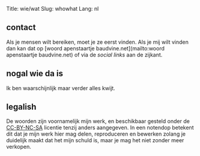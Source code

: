 Title: wie/wat
Slug: whowhat
Lang: nl

## contact

Als je mensen wilt bereiken, moet je ze eerst vinden. Als je mij wilt vinden dan kan dat op [woord apenstaartje baudvine.net](mailto:woord apenstaartje baudvine.net) of via de *social links* aan de zijkant.

## nogal wie da is

Ik ben waarschijnlijk maar verder alles kwijt.

## legalish

De woorden zijn voornamelijk mijn werk, en beschikbaar gesteld onder de [CC-BY-NC-SA](https://creativecommons.org/licenses/by-nc-sa/4.0/deed.nl) licentie tenzij anders aangegeven. In een notendop betekent dit dat je mijn werk hier mag delen, reproduceren en bewerken zolang je duidelijk maakt dat het mijn schuld is, maar je mag het niet zonder meer verkopen.
